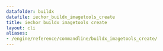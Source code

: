 ```yaml
---
datafolder: buildx
datafile: iechor_buildx_imagetools_create
title: iechor buildx imagetools create
layout: cli
aliases:
- /engine/reference/commandline/buildx_imagetools_create/
---
```


<!--
This page is automatically generated from iEchor's source code. If you want to
suggest a change to the text that appears here, open a ticket or pull request
in the source repository on GitHub:

https://github.com/iechor/buildx
-->
